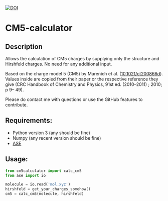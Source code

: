 [![DOI](https://zenodo.org/badge/167319224.svg)](https://zenodo.org/badge/latestdoi/167319224)

# CM5-calculator
## Description

Allows the calculation of CM5 charges by supplying only the structure and Hirshfeld charges. No need for any additional input.

Based on the charge model 5 (CM5) by Marenich et al. ([10.1021/ct200866d](https://dx.doi.org/10.1021/ct200866d)).
Values inside are copied from their paper or the respective reference they give (CRC Handbook of Chemistry and Physics, 91st ed. (2010–2011) ; 2010; p 9– 49).

Please do contact me with questions or use the GitHub features to contribute.

## Requirements:

* Python version 3 (any should be fine)
* Numpy (any recent version should be fine)
* [ASE](https://wiki.fysik.dtu.dk/ase/index.html)

## Usage:
```python
from cm5calculator import calc_cm5
from ase import io

molecule = io.read('mol.xyz')
hirshfeld = get_your_charges_somehow()
cm5 = calc_cm5(molecule, hirshfeld)
```
